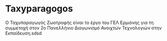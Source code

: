 # Taxyparagogos
Ο Ταχυπαραγωγός Ζωοτροφής είναι το έργο του ΓΕΛ Ερμιόνης για τη συμμετοχή στον 2ο Πανελλήνιο Διαγωνισμό Ανοιχτών Τεχνολογιών στην Εκπαίδευση.sdsd
